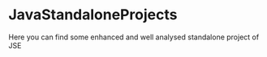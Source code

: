 # JavaStandaloneProjects
Here you can find some enhanced and well analysed standalone project of JSE
